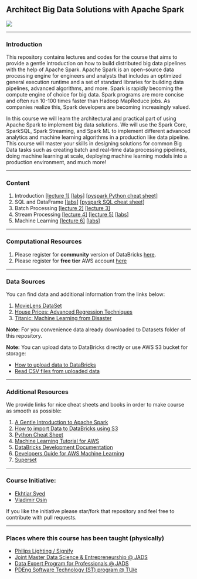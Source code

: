 ## Architect Big Data Solutions with Apache Spark

<img src="https://upload.wikimedia.org/wikipedia/commons/thumb/f/f3/Apache_Spark_logo.svg/1200px-Apache_Spark_logo.svg.png"  />

----

### Introduction 

This repository contains lectures and codes for the course that aims to provide 
a gentle introduction on how to build distributed big data pipelines with the help of Apache Spark. Apache Spark is an open-source data processing engine for engineers and analysts that includes an optimized general execution runtime and a set of standard libraries for building data pipelines, advanced algorithms, and more. Spark is rapidly becoming the compute engine of choice for big data. Spark programs are more concise and often run 10-100 times faster than Hadoop MapReduce jobs. As companies realize this, Spark developers are becoming increasingly valued. 

In this course we will learn the architectural and practical part of using Apache Spark to implement big data solutions. We will use the Spark Core, SparkSQL, Spark Streaming, and Spark ML to implement different advanced analytics and machine learning algorithms in a production like data pipeline. This course will master your skills in designing solutions for common Big Data tasks such as creating batch and real-time data processing pipelines, doing machine learning at scale, deploying machine learning models into a production environment, and much more!

----

### Content

1. Introduction [[lecture 1]](Modules/01%20Introduction/Lectures/Lecture%201%20-%20Introduction%20to%20the%20Course.pdf) [[labs]](Modules/01%20Introduction/Labs) [[pyspark Python cheat sheet]](Resources/PySpark_Cheat_Sheet_for_Python.pdf)
2. SQL and DataFrame [[labs]](Modules/02%20SQL%20and%20DataFrame) [[pyspark SQL cheat sheet]](Resources/PySpark_SQL_Cheat_Sheet_Python.pdf)
3. Batch Processing [[lecture 2]](Modules/03%20Batch%20Processing/Lecture%202%20-%20Building%20Batch%20Applications.pdf) [[lecture 3]](Modules/03%20Batch%20Processing/Lecture%203%20-%20Our%20ETL%20Application.pdf)
4. Stream Processing [[lecture 4]](Modules/04%20Stream%20Processing/lectures/Lecture%204%20-%20Streaming%20Application.pdf) [[lecture 5]](Modules/04%20Stream%20Processing/lectures/Lecture%205%20-%20Spark%20Streaming%20vs%20Structured%20Streaming.pdf) [[labs]](Modules/04%20Stream%20Processing/Labs)
5. Machine Learning [[lecture 6]](Modules/05%20Machine%20Learning/Lecture%206%20-%20Machine%20Learning.pdf) [[labs]](Modules/05%20Machine%20Learning/Lab)

----

### Computational Resources

1. Please register for **community** version of DataBricks [here](https://databricks.com/try-databricks).
2. Please register for **free tier** AWS account [here](https://aws.amazon.com/free/)

----

### Data Sources

You can find data and additional information from the links below:
1. [MovieLens DataSet](https://grouplens.org/datasets/movielens/)
2. [House Prices: Advanced Regression Techniques](https://www.kaggle.com/c/house-prices-advanced-regression-techniques)
3. [Titanic: Machine Learning from Disaster](https://www.kaggle.com/c/titanic)

**Note:**  For you convenience data already downloaded to Datasets folder of this repository.

**Note:** You can upload data to DataBricks directly or use AWS S3 bucket for storage:
- [How to upload data to DataBricks](https://docs.databricks.com/user-guide/tables.html#create-table-ui)
- [Read CSV files from uploaded data](https://docs.databricks.com/spark/latest/data-sources/read-csv.html) 

----

### Additional Resources

We provide links for nice cheat sheets and books in order to make course as smooth as possible:

1. [A Gentle Introduction to Apache Spark](Resources/A_Gentle_Introduction_to_Apache_Spark.pdf)
2. [How to import Data to DataBricks using S3](Resources/Import_Data_to_Databricks.pdf)
3. [Python Cheat Sheet](Resources/Python_Cheat_Sheet.pdf)
4. [Machine Learning Tutorial for AWS](https://docs.aws.amazon.com/machine-learning/latest/dg/tutorial.html?icmpid=docs_machinelearning_console)
5. [DataBricks Development Documentation](https://docs.databricks.com/index.html)
6. [Developers Guide for AWS Machine Learning](https://docs.aws.amazon.com/machine-learning/latest/dg/what-is-amazon-machine-learning.html)
7. [Superset](https://superset.incubator.apache.org/)

----

### Course Initiative: 

* [Ekhtiar Syed](https://www.linkedin.com/in/ekhtiar/)
* [Vladimir Osin](https://www.linkedin.com/in/vosin/) 

If you like the initiative please star/fork that repository and feel free to contribute with pull requests.

----

### Places where this course has been taught (physically) 

* [Philips Lighting / Signify](https://www.signify.com)
* [Joint Master Data Science & Entrepreneurship @ JADS](https://www.jads.nl/joint-master-program-data-science-entrepreneurship.html)
* [Data Expert Program for Professionals @ JADS](https://www.jads.nl/dataexpertprogram.html) 
* [PDEng Software Technology (ST) program @ TU/e](https://www.tue.nl/en/education/tue-graduate-school/pdeng-programs/pdeng-programs-overview/pdeng-software-technology-st/)
